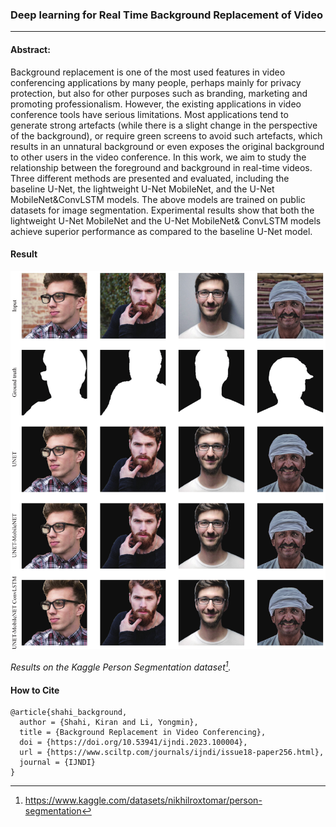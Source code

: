 ### Deep learning for Real Time Background Replacement of Video
---

#### Abstract: 

Background replacement is one of the most used features in video conferencing applications by many people, perhaps mainly for privacy protection, but also for other purposes such as branding, marketing and promoting professionalism. However, the existing applications in video conference tools have serious limitations. Most applications tend to generate strong artefacts (while there is a slight change in the perspective of the background), or require green screens to avoid such artefacts, which results in an unnatural background or even exposes the original background to other users in the video conference. In this work, we aim to study the relationship between the foreground and background in real-time videos. Three different methods are presented and evaluated, including the baseline U-Net, the lightweight U-Net MobileNet, and the U-Net MobileNet&ConvLSTM models. The above models are trained on public datasets for image segmentation. Experimental results show that both the lightweight U-Net MobileNet and the U-Net MobileNet& ConvLSTM models achieve superior performance as compared to the baseline U-Net model.

#### Result
![Result on Person segmentation dataset.](result/Person-Segmentation/result.jpg)

*Results on the Kaggle Person Segmentation dataset[^1].*

#### How to Cite
```
@article{shahi_background,
  author = {Shahi, Kiran and Li, Yongmin},
  title = {Background Replacement in Video Conferencing},
  doi = {https://doi.org/10.53941/ijndi.2023.100004},
  url = {https://www.sciltp.com/journals/ijndi/issue18-paper256.html},
  journal = {IJNDI}
}
```
[^1]: https://www.kaggle.com/datasets/nikhilroxtomar/person-segmentation